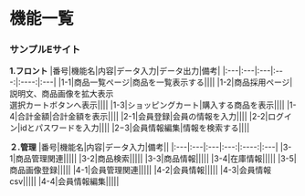# 機能一覧
### サンプルEサイト
**1.フロント**
|番号|機能名|内容|データ入力|データ出力|備考|
|:---|:---|:---|:---:|:----:|:---|
|1-1|商品一覧ページ|商品を一覧表示する||||
|1-2|商品採用ページ|説明文、商品画像を拡大表示<br>選択カートボタンへ表示||||
|1-3|ショッピングカート|購入する商品を表示||||
|1-4|合計金額|合計金額を表示||||
|2-1|会員登録|会員の情報を入力||||
|2-2|ログイン|idとパスワードを入力||||
|2−3|会員情報編集|情報を検索する||||

**２.管理**
|番号|機能名|内容|データ入力|備考||
|:---|:---|:---|:---:|:----:|:---|
|3-1|商品管理関連|||||
|3-2|商品検索|||||
|3-3|商品情報|||||
|3-4|在庫情報|||||
|3-5|商品画像登録|||||
|4-1|会員管理関連|||||
|4-2|会員情報|||||
|4-3|会員情報csv|||||
|4-4|会員情報編集|||||
